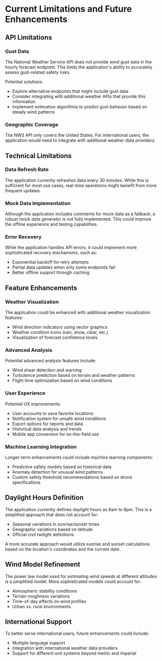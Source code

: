 
# Current Limitations and Future Enhancements

## API Limitations

### Gust Data

The National Weather Service API does not provide wind gust data in the hourly forecast endpoint. This limits the application's ability to accurately assess gust-related safety risks.

Potential solutions:
- Explore alternative endpoints that might include gust data
- Consider integrating with additional weather APIs that provide this information
- Implement estimation algorithms to predict gust behavior based on steady wind patterns

### Geographic Coverage

The NWS API only covers the United States. For international users, the application would need to integrate with additional weather data providers.

## Technical Limitations

### Data Refresh Rate

The application currently refreshes data every 30 minutes. While this is sufficient for most use cases, real-time operations might benefit from more frequent updates.

### Mock Data Implementation

Although the application includes comments for mock data as a fallback, a robust mock data generator is not fully implemented. This could improve the offline experience and testing capabilities.

### Error Recovery

While the application handles API errors, it could implement more sophisticated recovery mechanisms, such as:
- Exponential backoff for retry attempts
- Partial data updates when only some endpoints fail
- Better offline support through caching

## Feature Enhancements

### Weather Visualization

The application could be enhanced with additional weather visualization features:
- Wind direction indicators using vector graphics
- Weather condition icons (rain, snow, clear, etc.)
- Visualization of forecast confidence levels

### Advanced Analysis

Potential advanced analysis features include:
- Wind shear detection and warning
- Turbulence prediction based on terrain and weather patterns
- Flight time optimization based on wind conditions

### User Experience

Potential UX improvements:
- User accounts to save favorite locations
- Notification system for unsafe wind conditions
- Export options for reports and data
- Historical data analysis and trends
- Mobile app conversion for on-the-field use

### Machine Learning Integration

Longer-term enhancements could include machine learning components:
- Predictive safety models based on historical data
- Anomaly detection for unusual wind patterns
- Custom safety threshold recommendations based on drone specifications

## Daylight Hours Definition

The application currently defines daylight hours as 6am to 8pm. This is a simplified approach that does not account for:
- Seasonal variations in sunrise/sunset times
- Geographic variations based on latitude
- Official civil twilight definitions

A more accurate approach would utilize sunrise and sunset calculations based on the location's coordinates and the current date.

## Wind Model Refinement

The power law model used for estimating wind speeds at different altitudes is a simplified model. More sophisticated models could account for:
- Atmospheric stability conditions
- Terrain roughness variations
- Time-of-day effects on wind profiles
- Urban vs. rural environments

## International Support

To better serve international users, future enhancements could include:
- Multiple language support
- Integration with international weather data providers
- Support for different unit systems beyond metric and imperial
